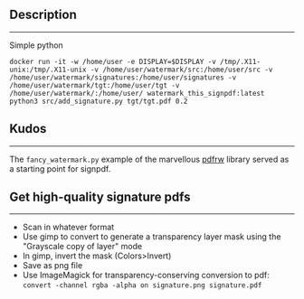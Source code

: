 ## Description
_______________

Simple python 

`docker run -it -w /home/user -e DISPLAY=$DISPLAY -v /tmp/.X11-unix:/tmp/.X11-unix -v /home/user/watermark/src:/home/user/src -v /home/user/watermark/signatures:/home/user/signatures -v /home/user/watermark/tgt:/home/user/tgt -v /home/user/watermark/:/home/user/ watermark_this_signpdf:latest python3 src/add_signature.py tgt/tgt.pdf 0.2`

## Kudos
__________
The `fancy_watermark.py` example of the marvellous [pdfrw](https://github.com/pmaupin/pdfrw) library served as a starting point for signpdf.


## Get high-quality signature pdfs
____________________________________

* Scan in whatever format
* Use gimp to convert to generate a transparency layer mask using the "Grayscale copy of layer" mode
* In gimp, invert the mask (Colors>Invert)
* Save as png file
* Use ImageMagick for transparency-conserving conversion to pdf: `convert -channel rgba -alpha on signature.png signature.pdf`


